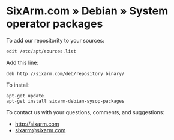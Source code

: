 # SixArm.com » Debian » System operator packages

To add our repositority to your sources:

    edit /etc/apt/sources.list

Add this line:

    deb http://sixarm.com/deb/repository binary/

To install:

    apt-get update
    apt-get install sixarm-debian-sysop-packages

To contact us with your questions, comments, and suggestions:

  * http://sixarm.com
  * sixarm@sixarm.com